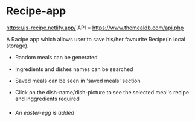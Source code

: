 # Recipe-app
https://js-recipe.netlify.app/
API = https://www.themealdb.com/api.php

A Racipe app which allows user to save his/her favourite Recipe(in local storage).
- Random meals can be generated 
- Ingredients and dishes names can be searched 
- Saved meals can be seen in 'saved meals' section 
- Click on the dish-name/dish-picture to see the selected meal's recipe and inggredients required 

- ###### *An easter-egg is added*
